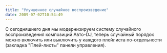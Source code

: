 ```yaml
---
title: "Улучшенное случайное воспроизведение"
date: 2009-07-02T10:54:49
---
```


С сегодняшнего дня мы модернизируем систему случайного воспроизведения композиций Авто-DJ, теперь случайный порядок можно включить или выключить у каждого плейлиста по-отдельности (закладка "Плей-листы" панели управления).